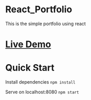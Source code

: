# React_Portfolio

This is the simple portfolio using react

# [Live Demo](https://sathiyaanbu.github.io/React_Portfolio/)

# Quick Start

Install dependencies
`npm install`

Serve on localhost:8080
`npm start`
